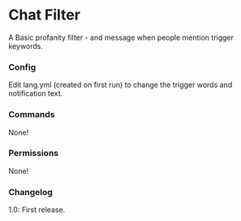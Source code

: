 Chat Filter
===========

A Basic profanity filter - and message when people mention trigger keywords.

### Config

Edit lang.yml (created on first run) to change the trigger words and notification text. 


### Commands

None!


### Permissions

None!


### Changelog

1.0:  First release.

